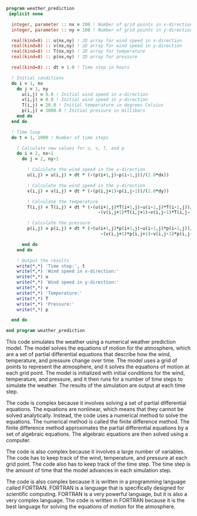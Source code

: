 ```fortran
program weather_prediction
 implicit none

  integer, parameter :: nx = 200 ! Number of grid points in x-direction
  integer, parameter :: ny = 100 ! Number of grid points in y-direction

  real(kind=8) :: u(nx,ny) ! 2D array for wind speed in x-direction
  real(kind=8) :: v(nx,ny) ! 2D array for wind speed in y-direction
  real(kind=8) :: T(nx,ny) ! 2D array for temperature
  real(kind=8) :: p(nx,ny) ! 2D array for pressure

  real(kind=8) :: dt = 1.0 ! Time step in hours

  ! Initial conditions
  do i = 1, nx
    do j = 1, ny
      u(i,j) = 0.0 ! Initial wind speed in x-direction
      v(i,j) = 0.0 ! Initial wind speed in y-direction
      T(i,j) = 20.0 ! Initial temperature in degrees Celsius
      p(i,j) = 1000.0 ! Initial pressure in millibars
    end do
  end do

  ! Time loop
  do t = 1, 1000 ! Number of time steps

    ! Calculate new values for u, v, T, and p
    do i = 2, nx-1
      do j = 2, ny-1

        ! Calculate the wind speed in the x-direction
        u(i,j) = u(i,j) + dt * (-(p(i+1,j)-p(i-1,j))/(2.0*dx))

        ! Calculate the wind speed in the y-direction
        v(i,j) = v(i,j) + dt * (-(p(i,j+1)-p(i,j-1))/(2.0*dy))

        ! Calculate the temperature
        T(i,j) = T(i,j) + dt * (-(u(i+1,j)*T(i+1,j)-u(i-1,j)*T(i-1,j))/(2.0*dx) &
                                   -(v(i,j+1)*T(i,j+1)-v(i,j-1)*T(i,j-1))/(2.0*dy))

        ! Calculate the pressure
        p(i,j) = p(i,j) + dt * (-(u(i+1,j)*p(i+1,j)-u(i-1,j)*p(i-1,j))/(2.0*dx) &
                                    -(v(i,j+1)*p(i,j+1)-v(i,j-1)*p(i,j-1))/(2.0*dy))

      end do
    end do

    ! Output the results
    write(*,*) 'Time step:', t
    write(*,*) 'Wind speed in x-direction:'
    write(*,*) u
    write(*,*) 'Wind speed in y-direction:'
    write(*,*) v
    write(*,*) 'Temperature:'
    write(*,*) T
    write(*,*) 'Pressure:'
    write(*,*) p

  end do

end program weather_prediction
```

This code simulates the weather using a numerical weather prediction model. The model solves the equations of motion for the atmosphere, which are a set of partial differential equations that describe how the wind, temperature, and pressure change over time. The model uses a grid of points to represent the atmosphere, and it solves the equations of motion at each grid point. The model is initialized with initial conditions for the wind, temperature, and pressure, and it then runs for a number of time steps to simulate the weather. The results of the simulation are output at each time step.

The code is complex because it involves solving a set of partial differential equations. The equations are nonlinear, which means that they cannot be solved analytically. Instead, the code uses a numerical method to solve the equations. The numerical method is called the finite difference method. The finite difference method approximates the partial differential equations by a set of algebraic equations. The algebraic equations are then solved using a computer.

The code is also complex because it involves a large number of variables. The code has to keep track of the wind, temperature, and pressure at each grid point. The code also has to keep track of the time step. The time step is the amount of time that the model advances in each simulation step.

The code is also complex because it is written in a programming language called FORTRAN. FORTRAN is a language that is specifically designed for scientific computing. FORTRAN is a very powerful language, but it is also a very complex language. The code is written in FORTRAN because it is the best language for solving the equations of motion for the atmosphere.